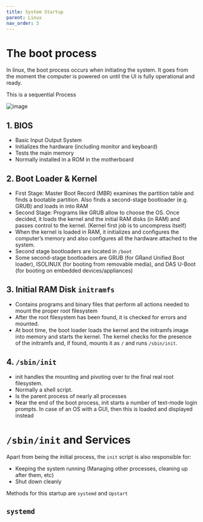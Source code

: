 ```yaml
---
title: System Startup
parent: Linux
nav_order: 3
---
```

# The boot process

In linux, the boot process occurs when initiating the system. It goes from the moment the computer is powered on until the UI is fully operational and ready.

This is a sequential Process

![image](https://user-images.githubusercontent.com/64461123/117857331-ef9ad780-b28c-11eb-9a0f-7dacaa2b45f9.png)

## 1. BIOS

- Basic Input Output System
- Initializes the hardware (including monitor and keyboard)
- Tests the main memory
- Normally installed in a ROM in the motherboard

## 2. Boot Loader & Kernel

- First Stage: Master Boot Record (MBR)  examines the partition table and finds a bootable partition. Also finds a second-stage bootloader (e.g. GRUB) and loads in into RAM
- Second Stage: Programs like GRUB allow to choose the OS. Once decided, it loads the kernel and the initial RAM disks (in RAM) and passes control to the kernel. (Kernel first job is to uncompress itself)
- When the kernel is loaded in RAM, it initializes and configures the computer’s memory and also configures all the hardware attached to the system.
- Second stage bootloaders are located in `/boot`
- Some second-stage bootloaders are GRUB (for GRand Unified Boot loader), ISOLINUX (for booting from removable media), and DAS U-Boot (for booting on embedded devices/appliances)

## 3. Initial RAM Disk `initramfs`

- Contains programs and binary files that perform all actions needed to mount the proper root filesystem
- After the root filesystem has been found, it is checked for errors and mounted.
- At boot time, the boot loader loads the kernel and the initramfs image into memory and starts the kernel. The kernel checks for the presence of the initramfs and, if found, mounts it as `/` and runs `/sbin/init`.

## 4. `/sbin/init`

- init handles the mounting and pivoting over to the final real root filesystem.
- Normally a shell script.
- Is the parent process of nearly all processes
- Near the end of the boot process, init starts a number of text-mode login prompts. In case of an OS with a GUI, then this is loaded and displayed instead


# `/sbin/init` and Services

Apart from being the initial process, the `init` script is also responsible for:
- Keeping the system running (Managing other processes, cleaning up after them, etc)
- Shut down cleanly

Methods for this startup are `systemd` and `Upstart`

## `systemd`






